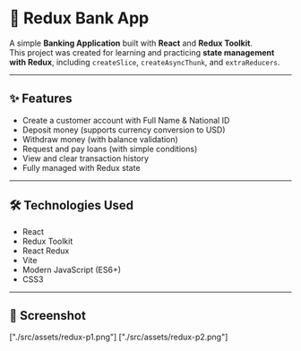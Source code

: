 # 🏦 Redux Bank App

A simple **Banking Application** built with **React** and **Redux Toolkit**.  
This project was created for learning and practicing **state management with Redux**, including `createSlice`, `createAsyncThunk`, and `extraReducers`.

---

## ✨ Features

- Create a customer account with Full Name & National ID
- Deposit money (supports currency conversion to USD)
- Withdraw money (with balance validation)
- Request and pay loans (with simple conditions)
- View and clear transaction history
- Fully managed with Redux state

---

## 🛠️ Technologies Used

- React
- Redux Toolkit
- React Redux
- Vite
- Modern JavaScript (ES6+)
- CSS3

---

## 📸 Screenshot

["./src/assets/redux-p1.png"]
["./src/assets/redux-p2.png"]
